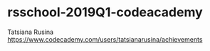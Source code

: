 # rsschool-2019Q1-codeacademy
Tatsiana Rusina
https://www.codecademy.com/users/tatsianarusina/achievements
